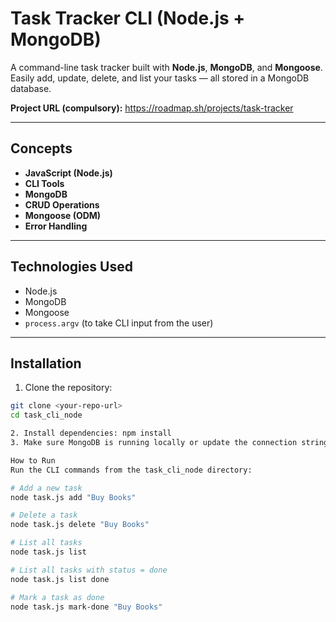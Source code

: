 # Task Tracker CLI (Node.js + MongoDB)

A command-line task tracker built with **Node.js**, **MongoDB**, and **Mongoose**.  
Easily add, update, delete, and list your tasks — all stored in a MongoDB database.  

**Project URL (compulsory):** https://roadmap.sh/projects/task-tracker

---

## Concepts

- **JavaScript (Node.js)**
- **CLI Tools**
- **MongoDB**
- **CRUD Operations**
- **Mongoose (ODM)**
- **Error Handling**

---

## Technologies Used

- Node.js  
- MongoDB  
- Mongoose  
- `process.argv` (to take CLI input from the user)

---

## Installation

1. Clone the repository:
```bash
git clone <your-repo-url>
cd task_cli_node

2. Install dependencies: npm install
3. Make sure MongoDB is running locally or update the connection string in your code to point to your MongoDB server.

How to Run
Run the CLI commands from the task_cli_node directory:

# Add a new task
node task.js add "Buy Books"

# Delete a task
node task.js delete "Buy Books"

# List all tasks
node task.js list

# List all tasks with status = done
node task.js list done

# Mark a task as done
node task.js mark-done "Buy Books"
